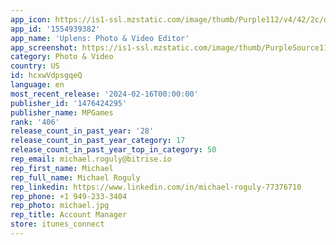 ```yaml
---
app_icon: https://is1-ssl.mzstatic.com/image/thumb/Purple112/v4/42/2c/d7/422cd7c1-8144-a796-8dd6-d9160679fab7/AppIcon-0-1x_U007emarketing-0-10-0-85-220-0.png/1024x1024bb.png
app_id: '1554939382'
app_name: 'Uplens: Photo & Video Editor'
app_screenshot: https://is1-ssl.mzstatic.com/image/thumb/PurpleSource116/v4/9f/af/d7/9fafd739-4825-68cb-76a4-12431930349d/c8e94e9a-df6c-446f-85d8-08e240fe9ef9_1-6_U00275-en.jpg/1284x2778bb.png
category: Photo & Video
country: US
id: hcxwVdpsgqeQ
language: en
most_recent_release: '2024-02-16T00:00:00'
publisher_id: '1476424295'
publisher_name: MPGames
rank: '406'
release_count_in_past_year: '28'
release_count_in_past_year_category: 17
release_count_in_past_year_top_in_category: 50
rep_email: michael.roguly@bitrise.io
rep_first_name: Michael
rep_full_name: Michael Roguly
rep_linkedin: https://www.linkedin.com/in/michael-roguly-77376710
rep_phone: +1 949-233-3404
rep_photo: michael.jpg
rep_title: Account Manager
store: itunes_connect
---
```


